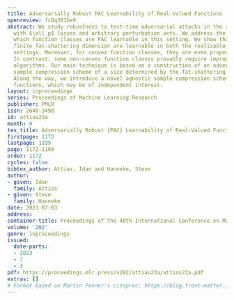 ```yaml
---
title: Adversarially Robust PAC Learnability of Real-Valued Functions
openreview: fcDq3BIbe9
abstract: We study robustness to test-time adversarial attacks in the regression setting
  with $\ell_p$ losses and arbitrary perturbation sets. We address the question of
  which function classes are PAC learnable in this setting. We show that classes of
  finite fat-shattering dimension are learnable in both the realizable and agnostic
  settings. Moreover, for convex function classes, they are even properly learnable.
  In contrast, some non-convex function classes provably require improper learning
  algorithms. Our main technique is based on a construction of an adversarially robust
  sample compression scheme of a size determined by the fat-shattering dimension.
  Along the way, we introduce a novel agnostic sample compression scheme for real-valued
  functions, which may be of independent interest.
layout: inproceedings
series: Proceedings of Machine Learning Research
publisher: PMLR
issn: 2640-3498
id: attias23a
month: 0
tex_title: Adversarially Robust {PAC} Learnability of Real-Valued Functions
firstpage: 1172
lastpage: 1199
page: 1172-1199
order: 1172
cycles: false
bibtex_author: Attias, Idan and Hanneke, Steve
author:
- given: Idan
  family: Attias
- given: Steve
  family: Hanneke
date: 2023-07-03
address: 
container-title: Proceedings of the 40th International Conference on Machine Learning
volume: '202'
genre: inproceedings
issued:
  date-parts:
  - 2023
  - 7
  - 3
pdf: https://proceedings.mlr.press/v202/attias23a/attias23a.pdf
extras: []
# Format based on Martin Fenner's citeproc: https://blog.front-matter.io/posts/citeproc-yaml-for-bibliographies/
---
```

